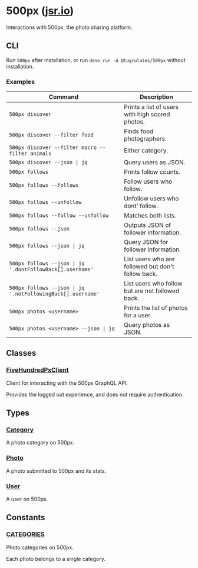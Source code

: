 # 500px ([jsr.io](https://jsr.io/@tugrulates/500px))

Interactions with 500px, the photo sharing platform.

## CLI

Run `500px` after installation, or run `deno run -A @tugrulates/500px` without
installation.

### Examples

| Command                                                     | Description                                        |
| ----------------------------------------------------------- | -------------------------------------------------- |
| `500px discover`                                            | Prints a list of users with high scored photos.    |
| `500px discover --filter food`                              | Finds food photographers.                          |
| `500px discover --filter macro --filter animals`            | Either category.                                   |
| `500px discover --json \| jq`                               | Query users as JSON.                               |
| `500px follows`                                             | Prints follow counts.                              |
| `500px follows --follows`                                   | Follow users who follow.                           |
| `500px follows --unfollow`                                  | Unfollow users who dont' follow.                   |
| `500px follows --follow --unfollow`                         | Matches both lists.                                |
| `500px follows --json`                                      | Outputs JSON of follower information.              |
| `500px follows --json \| jq`                                | Query JSON for follower information.               |
| `500px follows --json \| jq '.dontFollowBack[].username'`   | List users who are followed but don't follow back. |
| `500px follows --json \| jq '.notFollowingBack[].username'` | List users who follow but are not followed back.   |
| `500px photos <username>`                                   | Prints the list of photos for a user.              |
| `500px photos <username> --json \| jq`                      | Query photos as JSON.                              |

## Classes

### [FiveHundredPxClient](https://jsr.io/@tugrulates/500px/doc/~/FiveHundredPxClient)

Client for interacting with the 500px GraphQL API.

Provides the logged out experience, and does not require authentication.

## Types

### [Category](https://jsr.io/@tugrulates/500px/doc/~/Category)

A photo category on 500px.

### [Photo](https://jsr.io/@tugrulates/500px/doc/~/Photo)

A photo submitted to 500px and its stats.

### [User](https://jsr.io/@tugrulates/500px/doc/~/User)

A user on 500px.

## Constants

### [CATEGORIES](https://jsr.io/@tugrulates/500px/doc/~/CATEGORIES)

Photo categories on 500px.

Each photo belongs to a single category.
